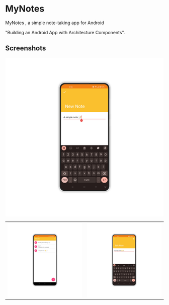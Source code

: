 # MyNotes
MyNotes , a simple note-taking app for Android

"Building an Android App with Architecture Components".
## Screenshots
<table>
  <tr><img src='https://github.com/lazamelezi/2_MyNotes/blob/master/assets/1.png'></td>
    <td><img src='https://github.com/lazamelezi/2_MyNotes/blob/master/assets/2.png'></td>
    <td><img src='https://github.com/lazamelezi/2_MyNotes/blob/master/assets/3.png'></td>
  </tr>
</table>

